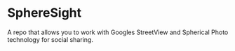 # SphereSight
A repo that allows you to work with Googles StreetView and Spherical Photo technology for social sharing.

